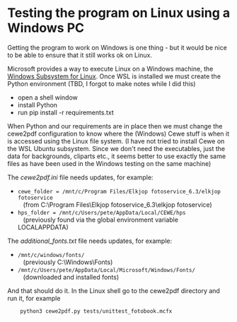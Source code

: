 Testing the program on Linux using a Windows PC
===============================================

Getting the program to work on Windows is one thing - but it would be nice to be able to ensure that it still works ok on Linux.

Microsoft provides a way to execute Linux on a Windows machine, the [Windows Subsystem for Linux](https://learn.microsoft.com/en-us/windows/wsl/install).
Once WSL is installed we must create the Python environment (TBD, I forgot to make notes while I did this)
- open a shell window
- install Python
- run pip install -r  requirements.txt

When Python and our requirements are in place then we must change the cewe2pdf configuration to know where the (Windows) Cewe stuff is when it is accessed using the Linux file system. (I have not tried to install Cewe on the WSL Ubuntu subsystem. Since we don't need the executables, just the data for backgrounds, cliparts etc., it seems better to use exactly the same files as have been used in the Windows testing on the same machine)

The _cewe2pdf.ini_ file needs updates, for example:
- `cewe_folder = /mnt/c/Program Files/Elkjop fotoservice_6.3/elkjop fotoservice`<br/>&nbsp;&nbsp;&nbsp;(from C:\Program Files\Elkjop fotoservice_6.3\elkjop fotoservice)
- `hps_folder = /mnt/c/Users/pete/AppData/Local/CEWE/hps`<br/>&nbsp;&nbsp;&nbsp;(previously found via the global environment variable LOCALAPPDATA)

The _additional_fonts.txt_ file needs updates, for example:
- `/mnt/c/windows/fonts/`<br/>&nbsp;&nbsp;&nbsp;(previously C:\Windows\Fonts\)
- `/mnt/c/Users/pete/AppData/Local/Microsoft/Windows/Fonts/`<br/>&nbsp;&nbsp;&nbsp;(downloaded and installed fonts)

And that should do it. In the Linux shell go to the cewe2pdf directory and run it, for example
```
	python3 cewe2pdf.py tests/unittest_fotobook.mcfx
```
